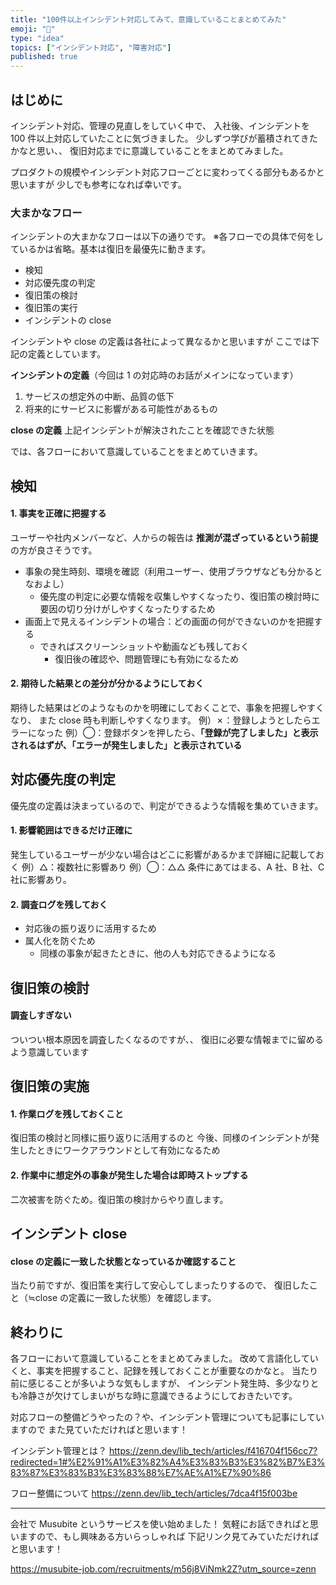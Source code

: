 ```yaml
---
title: "100件以上インシデント対応してみて、意識していることまとめてみた"
emoji: "👻"
type: "idea"
topics: ["インシデント対応", "障害対応"]
published: true
---
```


## はじめに

インシデント対応、管理の見直しをしていく中で、
入社後、インシデントを 100 件以上対応していたことに気づきました。
少しずつ学びが蓄積されてきたかなと思い、、
復旧対応までに意識していることをまとめてみました。

プロダクトの規模やインシデント対応フローごとに変わってくる部分もあるかと思いますが
少しでも参考になれば幸いです。

### 大まかなフロー

インシデントの大まかなフローは以下の通りです。
※各フローでの具体で何をしているかは省略。基本は復旧を最優先に動きます。

- 検知
- 対応優先度の判定
- 復旧策の検討
- 復旧策の実行
- インシデントの close

インシデントや close の定義は各社によって異なるかと思いますが
ここでは下記の定義としています。

**インシデントの定義**（今回は 1 の対応時のお話がメインになっています）

1. サービスの想定外の中断、品質の低下
2. 将来的にサービスに影響がある可能性があるもの

**close の定義**
上記インシデントが解決されたことを確認できた状態

では、各フローにおいて意識していることをまとめていきます。

## 検知

#### 1. 事実を正確に把握する

ユーザーや社内メンバーなど、人からの報告は
**推測が混ざっているという前提**の方が良さそうです。

- 事象の発生時刻、環境を確認（利用ユーザー、使用ブラウザなども分かるとなおよし）
  - 優先度の判定に必要な情報を収集しやすくなったり、復旧策の検討時に要因の切り分けがしやすくなったりするため
- 画面上で見えるインシデントの場合：どの画面の何ができないのかを把握する
  - できればスクリーンショットや動画なども残しておく
    - 復旧後の確認や、問題管理にも有効になるため

#### 2. 期待した結果との差分が分かるようにしておく

期待した結果はどのようなものかを明確にしておくことで、事象を把握しやすくなり、
また close 時も判断しやすくなります。
例）✗：登録しようとしたらエラーになった
例）◯：登録ボタンを押したら、**「登録が完了しました」と表示されるはずが、「エラーが発生しました」と表示されている**

## 対応優先度の判定

優先度の定義は決まっているので、判定ができるような情報を集めていきます。

#### 1. 影響範囲はできるだけ正確に

発生しているユーザーが少ない場合はどこに影響があるかまで詳細に記載しておく
例）△：複数社に影響あり
例）◯：△△ 条件にあてはまる、A 社、B 社、C 社に影響あり。

#### 2. 調査ログを残しておく

- 対応後の振り返りに活用するため
- 属人化を防ぐため
  - 同様の事象が起きたときに、他の人も対応できるようになる

## 復旧策の検討

#### 調査しすぎない

ついつい根本原因を調査したくなるのですが、、
復旧に必要な情報までに留めるよう意識しています

## 復旧策の実施

#### 1. 作業ログを残しておくこと

復旧策の検討と同様に振り返りに活用するのと
今後、同様のインシデントが発生したときにワークアラウンドとして有効になるため

#### 2. 作業中に想定外の事象が発生した場合は即時ストップする

二次被害を防ぐため。復旧策の検討からやり直します。

## インシデント close

#### close の定義に一致した状態となっているか確認すること

当たり前ですが、復旧策を実行して安心してしまったりするので、
復旧したこと（≒close の定義に一致した状態）を確認します。

## 終わりに

各フローにおいて意識していることをまとめてみました。
改めて言語化していくと、事実を把握すること、記録を残しておくことが重要なのかなと。
当たり前に感じることが多いような気もしますが、
インシデント発生時、多少なりとも冷静さが欠けてしまいがちな時に意識できるようにしておきたいです。

対応フローの整備どうやったの？や、インシデント管理についても記事にしていますので
また見ていただければと思います！

インシデント管理とは？
https://zenn.dev/lib_tech/articles/f416704f156cc7?redirected=1#%E2%91%A1%E3%82%A4%E3%83%B3%E3%82%B7%E3%83%87%E3%83%B3%E3%83%88%E7%AE%A1%E7%90%86

フロー整備について
https://zenn.dev/lib_tech/articles/7dca4f15f003be

---

会社で Musubite というサービスを使い始めました！
気軽にお話できればと思いますので、もし興味ある方いらっしゃれば
下記リンク見てみていただければと思います！

https://musubite-job.com/recruitments/m56j8ViNmk2Z?utm_source=zenn
